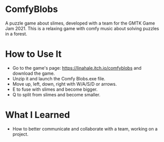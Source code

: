 # ComfyBlobs

A puzzle game about slimes, developed with a team for the GMTK Game Jam 2021. This is a relaxing game with comfy music about solving puzzles in a forest.

# How to Use It

- Go to the game's page: <https://linahale.itch.io/comfyblobs> and download the game.
- Unzip it and launch the Comfy Blobs.exe file.
- Move up, left, down, right with W/A/S/D or arrows.
- E to fuse with slimes and become bigger.
- Q to split from slimes and become smaller.

# What I Learned

- How to better communicate and collaborate with a team, working on a project.
